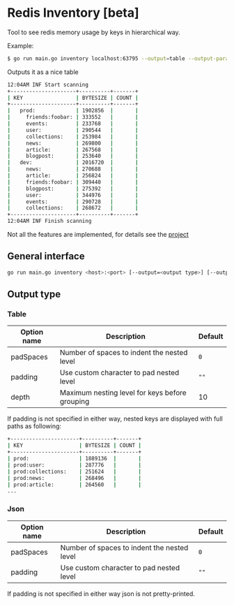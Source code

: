 Redis Inventory [beta]
=====================

Tool to see redis memory usage by keys in hierarchical way.

Example:
```bash
$ go run main.go inventory localhost:63795 --output=table --output-params="padSpaces=2&depth=2"                                                                                                                                                                                       643ms  Do 22 Jul 2021 22:01:41 UTC
```

Outputs it as a nice table
```bash
12:04AM INF Start scanning
+---------------------+----------+-------+
| KEY                 | BYTESIZE | COUNT |
+---------------------+----------+-------+
|   prod:             | 1902856  |       |
|     friends:foobar: | 333552   |       |
|     events:         | 233768   |       |
|     user:           | 290544   |       |
|     collections:    | 253984   |       |
|     news:           | 269800   |       |
|     article:        | 267568   |       |
|     blogpost:       | 253640   |       |
|   dev:              | 2016720  |       |
|     news:           | 270688   |       |
|     article:        | 256824   |       |
|     friends:foobar: | 309440   |       |
|     blogpost:       | 275392   |       |
|     user:           | 344976   |       |
|     events:         | 290728   |       |
|     collections:    | 268672   |       |
+---------------------+----------+-------+
12:04AM INF Finish scanning
```

Not all the features are implemented, for details see the [project](https://github.com/obukhov/redis-inventory/projects/1)

## General interface

```bash
go run main.go inventory <host>:<port> [--output=<output type>] [--output-params=<querstring serialized params>]
```

## Output type

### Table

| Option name  | Description                                    | Default   | 
|--------------|------------------------------------------------|-----------|
| padSpaces    | Number of spaces to indent the nested level    | `0`       |
| padding      | Use custom character to pad nested level       | `""`      |
| depth        | Maximum nesting level for keys before grouping | 10        |


If padding is not specified in either way, nested keys are displayed with full paths as following:
```bash
+----------------------+----------+-------+
| KEY                  | BYTESIZE | COUNT |
+----------------------+----------+-------+
| prod:                | 1889136  |       |
| prod:user:           | 287776   |       |
| prod:collections:    | 251624   |       |
| prod:news:           | 268496   |       |
| prod:article:        | 264560   |       |
...
```

### Json

| Option name  | Description                                  | Default   | 
|--------------|----------------------------------------------|-----------|
| padSpaces    | Number of spaces to indent the nested level  | `0`       |
| padding      | Use custom character to pad nested level     | `""`      |

If padding is not specified in either way json is not pretty-printed.